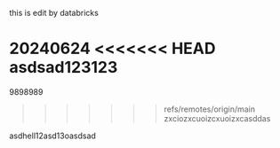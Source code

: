 this is edit by databricks

20240624
<<<<<<< HEAD
asdsad123123
=======
9898989
>>>>>>> refs/remotes/origin/main
zxciozxcuoizcxuoizxcasddas

asdhell12asd13oasdsad
